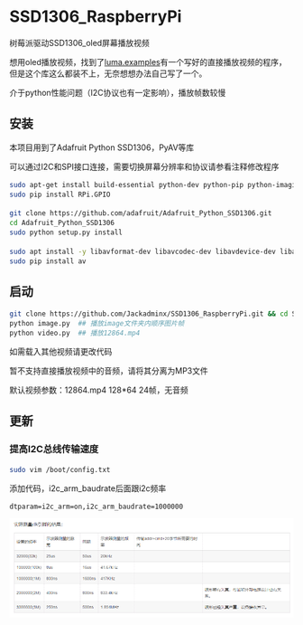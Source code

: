 # SSD1306_RaspberryPi
树莓派驱动SSD1306_oled屏幕播放视频

想用oled播放视频，找到了[luma.examples](https://github.com/rm-hull/luma.examples)有一个写好的直接播放视频的程序，但是这个库这么都装不上，无奈想想办法自己写了一个。

介于python性能问题（I2C协议也有一定影响），播放帧数较慢

## 安装

本项目用到了Adafruit Python SSD1306，PyAV等库

可以通过I2C和SPI接口连接，需要切换屏幕分辨率和协议请参看注释修改程序

```bash
sudo apt-get install build-essential python-dev python-pip python-imaging python-smbus pygame git -y
sudo pip install RPi.GPIO

git clone https://github.com/adafruit/Adafruit_Python_SSD1306.git
cd Adafruit_Python_SSD1306
sudo python setup.py install

sudo apt install -y libavformat-dev libavcodec-dev libavdevice-dev libavutil-dev libswscale-dev libavresample-dev libavfilter-dev -y
sudo pip install av
```

## 启动

```bash
git clone https://github.com/Jackadminx/SSD1306_RaspberryPi.git && cd SSD1306_RaspberryPi
python image.py  ## 播放image文件夹内顺序图片帧
python video.py  ## 播放12864.mp4
```

如需载入其他视频请更改代码

暂不支持直接播放视频中的音频，请将其分离为MP3文件



默认视频参数：12864.mp4 128*64 24帧，无音频 



## 更新

### 提高I2C总线传输速度

```bash
sudo vim /boot/config.txt
```
添加代码，i2c_arm_baudrate后面跟i2c频率

```
dtparam=i2c_arm=on,i2c_arm_baudrate=1000000
```

![](./2.png)

